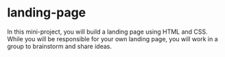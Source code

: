 # landing-page
In this mini-project, you will build a landing page using HTML and CSS. While you will be responsible for your own landing page, you will work in a group to brainstorm and share ideas.
